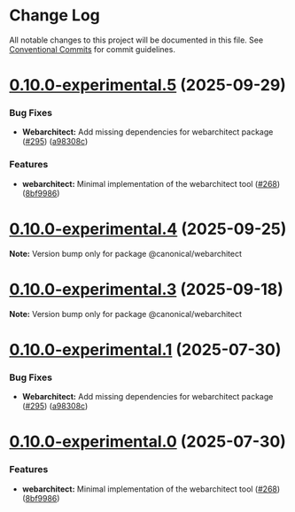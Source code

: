 # Change Log

All notable changes to this project will be documented in this file.
See [Conventional Commits](https://conventionalcommits.org) for commit guidelines.

# [0.10.0-experimental.5](https://github.com/canonical/ds25/compare/v0.8.1-experimental.0...v0.10.0-experimental.5) (2025-09-29)


### Bug Fixes

* **Webarchitect:** Add missing dependencies for webarchitect package ([#295](https://github.com/canonical/ds25/issues/295)) ([a98308c](https://github.com/canonical/ds25/commit/a98308cf464315fb7cdefeb0d307cefdc74e9af4))


### Features

* **webarchitect:** Minimal implementation of the webarchitect tool ([#268](https://github.com/canonical/ds25/issues/268)) ([8bf9986](https://github.com/canonical/ds25/commit/8bf9986971a3ec2e3bb656b4087640a8b2a7ffc2))





# [0.10.0-experimental.4](https://github.com/canonical/ds25/compare/v0.10.0-experimental.3...v0.10.0-experimental.4) (2025-09-25)

**Note:** Version bump only for package @canonical/webarchitect





# [0.10.0-experimental.3](https://github.com/canonical/ds25/compare/v0.10.0-experimental.2...v0.10.0-experimental.3) (2025-09-18)

**Note:** Version bump only for package @canonical/webarchitect





# [0.10.0-experimental.1](https://github.com/canonical/ds25/compare/v0.10.0-experimental.0...v0.10.0-experimental.1) (2025-07-30)


### Bug Fixes

* **Webarchitect:** Add missing dependencies for webarchitect package ([#295](https://github.com/canonical/ds25/issues/295)) ([a98308c](https://github.com/canonical/ds25/commit/a98308cf464315fb7cdefeb0d307cefdc74e9af4))





# [0.10.0-experimental.0](https://github.com/canonical/ds25/compare/v0.9.1-experimental.0...v0.10.0-experimental.0) (2025-07-30)


### Features

* **webarchitect:** Minimal implementation of the webarchitect tool ([#268](https://github.com/canonical/ds25/issues/268)) ([8bf9986](https://github.com/canonical/ds25/commit/8bf9986971a3ec2e3bb656b4087640a8b2a7ffc2))
